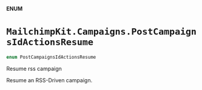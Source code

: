**ENUM**

# `MailchimpKit.Campaigns.PostCampaignsIdActionsResume`

```swift
enum PostCampaignsIdActionsResume
```

Resume rss campaign

Resume an RSS-Driven campaign.
